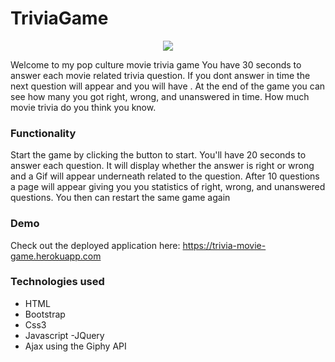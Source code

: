 # TriviaGame

<p align="center">
<img src="https://user-images.githubusercontent.com/31428973/61895331-6e6c2800-aee0-11e9-8f50-700206e82385.gif">
</p>

Welcome to my pop culture movie trivia game 
You have 30 seconds to answer each movie related trivia question. If you dont answer in time the next question will appear and you will have . At the end of the game you can see how many you got right, wrong, and unanswered in time. How much movie trivia do you think you know.

### Functionality
Start the game by clicking the button to start. You'll have 20 seconds to answer each question. It will display whether the answer is right or wrong and a Gif will appear underneath related to the question. After 10 questions a page will appear giving you you statistics of right, wrong, and unanswered questions. You then can restart the same game again

### Demo
Check out the deployed application here: https://trivia-movie-game.herokuapp.com

### Technologies used 
- HTML
- Bootstrap
- Css3
- Javascript
-JQuery
- Ajax using the Giphy API
